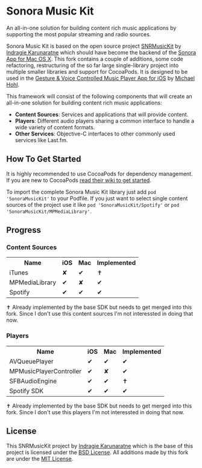 # Sonora Music Kit

An all-in-one solution for building content rich music applications by supporting the most popular streaming and radio sources.

Sonora Music Kit is based on the open source project [SNRMusicKit](https://github.com/indragiek/SNRMusicKit) by [Indragie Karunaratne](https://github.com/indragiek) which should have become the backend of the [Sonora App for Mac OS X](http://getsonora.com). 
This fork contains a couple of additions, some code refactoring, restructuring of the so far large single-library project into multiple smaller libraries and support for CocoaPods. It is designed to be used in the [Gesture & Voice Controlled Music Player App for iOS](http://www.michaelhohl.net/autoradio/) by [Michael Hohl](http://www.michaelhohl.net/).

This framework will consist of the following components that will create an all-in-one solution for building content rich music applications:

* **Content Sources**: Services and applications that will provide content.
* **Players**: Different audio players sharing a common interface to handle a wide variety of content formats. 
* **Other Services**: Objective-C interfaces to other commonly used services like Last.fm.

## How To Get Started

It is highly recommended to use CocoaPods for dependency management. If you are new to CocoaPods [read their wiki to get started](https://github.com/CocoaPods/CocoaPods/wiki/Creating-a-project-that-uses-CocoaPods).

To import the complete Sonora Music Kit library just add `pod 'SonoraMusicKit'` to your Podfile. If you just want to select single content sources of the project use it like `pod 'SonoraMusicKit/Spotify'` or `pod 'SonoraMusicKit/MPMediaLibrary'`.


## Progress

### Content Sources

<table>
  <tr>
    <th>Name</th><th>iOS</th><th>Mac</th><th>Implemented</th>
  </tr>
  <tr>
    <td>iTunes</td><td>✘</td><td>✔</td><td>✝</td>
  </tr>
  <tr>
    <td>MPMediaLibrary</td><td>✔</td><td>✘</td><td>✔</td>
  </tr>
  <tr>
    <td>Spotify</td><td>✔</td><td>✔</td><td>✔</td>
  </tr>
</table>

 ✝ Already implemented by the base SDK but needs to get merged into this fork. Since I don't use this content sources I'm not interessted in doing that now.

### Players

<table>
  <tr>
    <th>Name</th><th>iOS</th><th>Mac</th><th>Implemented</th>
  </tr>
  <tr>
    <td>AVQueuePlayer</td><td>✔</td><td>✔</td><td>✔</td>
  </tr>
  <tr>
    <td>MPMusicPlayerController</td><td>✔</td><td>✘</td><td>✔</td>
  </tr>
  <tr>
    <td>SFBAudioEngine</td><td>✔</td><td>✔</td><td>✝</td>
  </tr>
  <tr>
    <td>Spotify SDK</td><td>✔</td><td>✔</td><td>✔</tr>
</table>

✝ Already implemented by the base SDK but needs to get merged into this fork. Since I don't use this players I'm not interessted in doing that now.


## License

This SNRMusicKit project by [Indragie Karunaratne](https://github.com/indragiek) which is the base of this project is licensed under the [BSD License](http://opensource.org/licenses/bsd-license.php). All additions made by this fork are under the [MIT License](https://raw.github.com/hohl/SonoraMusicKit/master/LICENSE).
